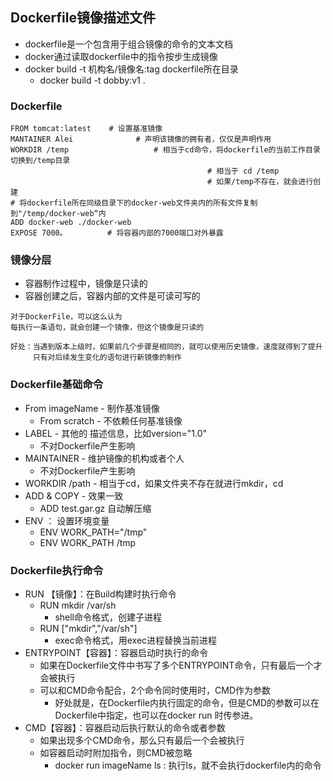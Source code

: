 ## Dockerfile镜像描述文件

- dockerfile是一个包含用于组合镜像的命令的文本文档
- docker通过读取dockerfile中的指令按步生成镜像
- docker build -t 机构名/镜像名:tag  dockerfile所在目录
  - docker build -t dobby:v1 .



### Dockerfile

```
FROM tomcat:latest    # 设置基准镜像
MANTAINER Alei				# 声明该镜像的拥有者，仅仅是声明作用
WORKDIR /temp					# 相当于cd命令，将dockerfile的当前工作目录切换到/temp目录
											# 相当于 cd /temp
											# 如果/temp不存在，就会进行创建
# 将dockerfile所在同级目录下的docker-web文件夹内的所有文件复制到"/temp/docker-web“内
ADD docker-web ./docker-web		
EXPOSE 7000。         # 将容器内部的7000端口对外暴露
```

### 镜像分层

- 容器制作过程中，镜像是只读的
- 容器创建之后，容器内部的文件是可读可写的

```
对于DockerFile，可以这么认为
每执行一条语句，就会创建一个镜像，但这个镜像是只读的

好处：当遇到版本上级时，如果前几个步骤是相同的，就可以使用历史镜像，速度就得到了提升
     只有对后续发生变化的语句进行新镜像的制作
```

### Dockerfile基础命令

- From imageName - 制作基准镜像
  - From scratch  - 不依赖任何基准镜像
- LABEL - 其他的 描述信息，比如version="1.0"
  - 不对Dockerfile产生影响
- MAINTAINER  - 维护镜像的机构或者个人
  - 不对Dockerfile产生影响
- WORKDIR /path - 相当于cd，如果文件夹不存在就进行mkdir，cd
- ADD & COPY - 效果一致
  - ADD test.gar.gz 自动解压缩
- ENV ： 设置环境变量
  - ENV WORK_PATH="/tmp"
  - ENV WORK_PATH /tmp

### Dockerfile执行命令

- RUN 【镜像】：在Build构建时执行命令
  - RUN mkdir /var/sh
    - shell命令格式，创建子进程
  - RUN ["mkdir","/var/sh"]
    - exec命令格式，用exec进程替换当前进程
- ENTRYPOINT【容器】：容器启动时执行的命令
  - 如果在Dockerfile文件中书写了多个ENTRYPOINT命令，只有最后一个才会被执行
  - 可以和CMD命令配合，2个命令同时使用时，CMD作为参数
    - 好处就是，在Dockerfile内执行固定的命令，但是CMD的参数可以在Dockerfile中指定，也可以在docker run 时传参进。
- CMD【容器】：容器启动后执行默认的命令或者参数
  - 如果出现多个CMD命令，那么只有最后一个会被执行
  - 如容器启动时附加指令，则CMD被忽略
    - docker run imageName ls : 执行ls，就不会执行dockerfile内的命令